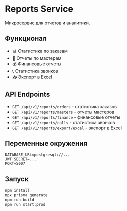 # Reports Service

Микросервис для отчетов и аналитики.

## Функционал

- 📊 Статистика по заказам
- 👷 Отчеты по мастерам
- 💰 Финансовые отчеты
- 📞 Статистика звонков
- 📥 Экспорт в Excel

## API Endpoints

- `GET /api/v1/reports/orders` - статистика заказов
- `GET /api/v1/reports/masters` - отчеты мастеров
- `GET /api/v1/reports/finance` - финансовые отчеты
- `GET /api/v1/reports/calls` - статистика звонков
- `GET /api/v1/reports/export/excel` - экспорт в Excel

## Переменные окружения

```env
DATABASE_URL=postgresql://...
JWT_SECRET=...
PORT=5007
```

## Запуск

```bash
npm install
npx prisma generate
npm run build
npm run start:prod
```

